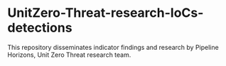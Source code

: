 # UnitZero-Threat-research-IoCs-detections
This repository disseminates indicator findings and research by Pipeline Horizons, Unit Zero Threat research team.
